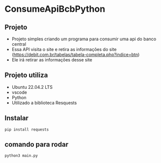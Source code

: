 # ConsumeApiBcbPython

## Projeto

- Projeto simples criando um programa para consumir uma api do banco central
- Essa API visita o site e retira as informações do site (https://debit.com.br/tabelas/tabela-completa.php?indice=btn)
- Ele irá retirar as informações desse site

## Projeto utiliza

- Ubuntu 22.04.2 LTS
- vscode
- Python
- Utilizado a biblioteca Resquests

## Instalar

`pip install requests`

## comando para rodar

`python3 main.py`
